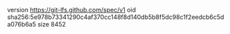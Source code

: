 version https://git-lfs.github.com/spec/v1
oid sha256:5e978b73341290c4af370cc148f8d140db5b8f5dc98c1f2eedcb6c5da076b6a5
size 8452
